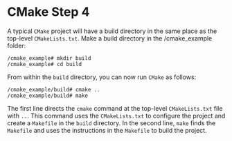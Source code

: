 # CMake Step 4

A typical `CMake` project will have a build directory in the same place as the top-level `CMakeLists.txt`. Make a build directory in the /cmake_example folder:

```
/cmake_example# mkdir build
/cmake_example# cd build
```

From within the `build` directory, you can now run `CMake` as follows:

```
/cmake_example/build# cmake ..
/cmake_example/build# make
```

The first line directs the `cmake` command at the top-level `CMakeLists.txt` file with `..`. This command uses the `CMakeLists.txt` to configure the project and create a `Makefile` in the `build` directory.
In the second line, `make` finds the `Makefile` and uses the instructions in the `Makefile` to build the project.
